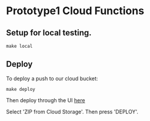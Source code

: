 # Prototype1 Cloud Functions

## Setup for local testing.

```
make local
```

## Deploy

To deploy a push to our cloud bucket:
```
make deploy
```

Then deploy through the UI [here](https://pantheon.corp.google.com/functions/edit/us-central1/prototype1?project=apollo-server-273118&supportedpurview=project)

Select 'ZIP from Cloud Storage'.
Then press 'DEPLOY'.
